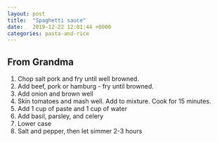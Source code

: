 ```yaml
---
layout: post
title:  "Spaghetti sauce"
date:   2019-12-22 12:01:44 +0000
categories: pasta-and-rice
---
```


## From Grandma
1. Chop salt pork and fry until well browned.
2. Add beef, pork or hamburg - fry until browned.
3. Add onion and brown well
4. Skin tomatoes and mash well. Add to mixture. Cook for 15 minutes.
5. Add 1 cup of paste and 1 cup of water
6. Add basil, parsley, and celery
7. Lower case
8. Salt and pepper, then let simmer 2-3 hours
